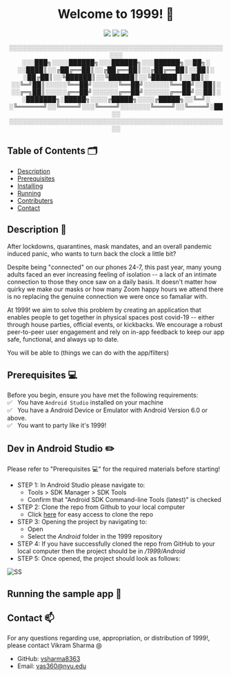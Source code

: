 <h1 align="center">Welcome to 1999! 👋</h1>

<p align="center">
  <img src="https://img.shields.io/badge/Language-Java-brightgreen" />
  <img src="https://img.shields.io/badge/Platform-Android-blue" />
  <img src="https://img.shields.io/badge/Contributers-1-red" />
</p>

<p align="center">
  ░░░░░░░░░░░░░░░░░░░░░░░░░░░░░░░░░░░░░░░░░░░░░░░░░░░░░<br/>
  ░░░███╗░░░░██████╗░░░██████╗░░░██████╗░░██╗░<br/>
  ░░████║░░╔██╔══██║░░╔██╔══██║░░╔██╔══██║░░██║░<br/>
  ░██╔██║░░╚██████║░░╚██████║░░╚██████ ║░░██║░<br/>
  ░░╚═╝██║░░░░░╚══██╝░░░░░░╚══██╝░░░░░░╚══██╝░░██║░<br/>
  ░░╔═╗██║░░░░░╔══██╝░░░░░░╔══██╝░░░░░░╔══██╝░░██║░<br/>
  ░███████╗░█████╗░░░░╔█████╗░░░░╔█████╗░░╚═╝░<br/>
  ░╚══════╝░░╚════╝░░░╚════╝░░░░░░░╚════╝░░╚════╝░██░░<br/>
  ░░░░░░░░░░░░░░░░░░░░░░░░░░░░░░░░░░░░░░░░░░░░░░░░░░░░<br/>
</p>

## Table of Contents 🗂

  * [Description](https://github.com/sm7541/Readme#description-)<br/>
  * [Prerequisites](https://github.com/sm7541/Readme#prerequisites-)<br/>
  * [Installing](https://github.com/sm7541/Readme#installing-android-1999-app-)<br/>
  * [Running](https://github.com/sm7541/Readme#running-the-sample-app-)<br/>
  * [Contributers](https://github.com/sm7541/Readme#contributors-)<br/>
  * [Contact](https://github.com/sm7541/Readme#contributors-)<br/>

## Description 📝

After lockdowns, quarantines, mask mandates, and an overall pandemic induced panic, who wants to turn back the clock a little bit?

Despite being "connected" on our phones 24-7, this past year, many young adults faced an ever increasing feeling of isolation -- a lack of an intimate connection to those they once saw on a daily basis. It doesn't matter how quirky we make our masks or how many Zoom happy hours we attend there is no replacing the genuine connection we were once so famaliar with.

At 1999! we aim to solve this problem by creating an application that enables people to get together in physical spaces post covid-19 -- either through house parties, official events, or kickbacks. We encourage a robust peer-to-peer user engagement and rely on in-app feedback to keep our app safe, functional, and always up to date. 

You will be able to (things we can do with the app/filters)

## Prerequisites 💻

Before you begin, ensure you have met the following requirements:<br/>
✅ &nbsp; You have `Android Studio` installed on your machine <br/>
✅ &nbsp; You have a Android Device or Emulator with Android Version 6.0 or above. <br/>
✅ &nbsp; You want to party like it's 1999! <br/>

## Dev in Android Studio ✏️

Please refer to "Prerequisites 💻" for the required materials before starting!

* STEP 1: In Android Studio please navigate to:
  * Tools > SDK Manager > SDK Tools
  * Confirm that "Android SDK Command-line Tools (latest)" is checked 
* STEP 2: Clone the repo from Github to your local computer
  * Click [here](https://github.com/vsharma8363/1999) for easy access to clone the repo
* STEP 3: Opening the project by navigating to:
  * Open
  * Select the *Android* folder in the 1999 repository 
* STEP 4: If you have successfully cloned the repo from GitHub to your local computer then the project should be in */1999/Android*
* STEP 5: Once opened, the project should look as follows:

![SS](https://user-images.githubusercontent.com/71827996/143913233-29ee1e99-dda1-40e7-a954-e932841c1a90.png)


## Running the sample app 🚀

## Contact 📫
For any questions regarding use, appropriation, or distribution of 1999!, please contact Vikram Sharma @
* GitHub: [vsharma8363](https://github.com/vsharma8363)
* Email: vas360@nyu.edu

